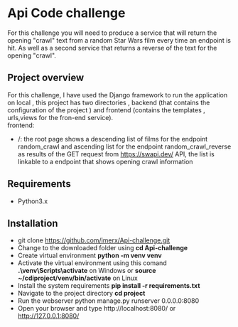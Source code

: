 # Api Code challenge
For this challenge you will need to produce a service that will return the opening
"crawl" text from a random Star Wars film every time an endpoint is hit. As well as a
second service that returns a reverse of the text for the opening "crawl".

## Project overview
For this challenge, I have used the Django framework to run the application on local , this project has two directories , backend (that contains the configuration of the project ) and frontend (contains the templates , urls,views for the fron-end service).<br/>
frontend:
- /: the root page shows a descending list of films for  the endpoint  random_crawl  and ascending list for the endpoint random_crawl_reverse  as results of  the GET request from https://swapi.dev/ API,  the list is linkable to a  endpoint that shows opening crawl information  

## Requirements
- Python3.x

## Installation
- git clone https://github.com/imerx/Api-challenge.git
- Change to the downloaded folder using **cd Api-challenge**
- Create virtual environment **python -m venv venv**
- Activate the virtual environment using this comand **.\venv\Scripts\activate** on Windows or **source ~/cdiproject/venv/bin/activate** on Linux
- Install the system requirements  **pip install -r requirements.txt**
- Navigate to the project directory  **cd project**
- Run the webserver python  manage.py runserver 0.0.0.0:8080 
- Open your browser and type http://localhost:8080/ or http://127.0.0.1:8080/
